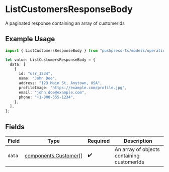 # ListCustomersResponseBody

A paginated response containing an array of customerIds

## Example Usage

```typescript
import { ListCustomersResponseBody } from "pushpress-ts/models/operations";

let value: ListCustomersResponseBody = {
  data: [
    {
      id: "usr_1234",
      name: "John Doe",
      address: "123 Main St, Anytown, USA",
      profileImage: "https://example.com/profile.jpg",
      email: "john.doe@example.com",
      phone: "+1-800-555-1234",
    },
  ],
};
```

## Fields

| Field                                                        | Type                                                         | Required                                                     | Description                                                  |
| ------------------------------------------------------------ | ------------------------------------------------------------ | ------------------------------------------------------------ | ------------------------------------------------------------ |
| `data`                                                       | [components.Customer](../../models/components/customer.md)[] | :heavy_check_mark:                                           | An array of objects containing customerIds                   |
